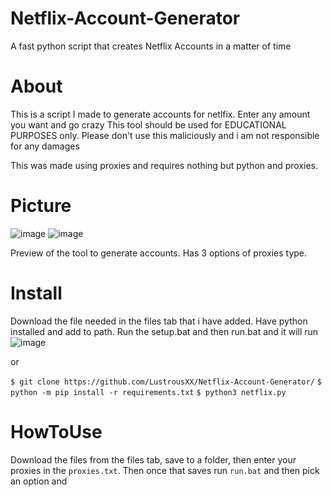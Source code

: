 # Netflix-Account-Generator
A fast python script that creates Netflix Accounts in a matter of time

# About

This is a script I made to generate accounts for netlfix. Enter any amount you want and go crazy
This tool should be used for EDUCATIONAL PURPOSES only. Please don't use this maliciously and i am not responsible for any damages

This was made using proxies and requires nothing but python and proxies.



# Picture


![image](https://user-images.githubusercontent.com/106864544/171997856-0af9bf9e-9d6b-4fc2-a285-2355fc06e541.png)
![image](https://user-images.githubusercontent.com/106864544/171997894-1e4e1af9-81e6-4d8b-8181-147313fc750d.png)

Preview of the tool to generate accounts. Has 3 options of proxies type.



# Install


Download the file needed in the files tab that i have added. Have python installed and add to path. Run the setup.bat and then run.bat and it will run
![image](https://user-images.githubusercontent.com/106864544/171997576-3c40b964-a1fb-40f3-adc6-9350adc82bd1.png)

  or
  
  
`$ git clone https://github.com/LustrousXX/Netflix-Account-Generator/`
`$ python -m pip install -r requirements.txt`
`$ python3 netflix.py`


# HowToUse

Download the files from the files tab, save to a folder, then enter your proxies in the `proxies.txt`. Then once that saves run `run.bat` and then pick an option and 
